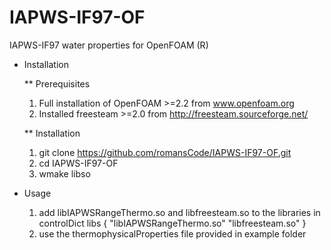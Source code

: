 IAPWS-IF97-OF
=============

IAPWS-IF97 water properties for OpenFOAM (R)

* Installation

  ** Prerequisites

    1. Full installation of OpenFOAM >=2.2 from www.openfoam.org
    2. Installed freesteam >=2.0 from http://freesteam.sourceforge.net/ 
  
  ** Installation
  
    1. git clone https://github.com/romansCode/IAPWS-IF97-OF.git
    2. cd IAPWS-IF97-OF
    3. wmake libso

* Usage
  
  1. add libIAPWSRangeThermo.so and libfreesteam.so to the libraries in controlDict
     libs
     {
       "libIAPWSRangeThermo.so"
       "libfreesteam.so"
     }
  2. use the thermophysicalProperties file provided in example folder
